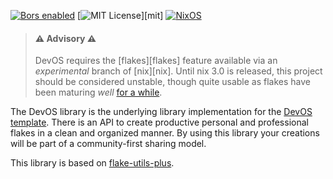 [![Bors enabled](https://bors.tech/images/badge_small.svg)](https://app.bors.tech/repositories/32678)
[![MIT License](https://img.shields.io/github/license/divnix/devos)][mit]
[![NixOS](https://img.shields.io/badge/NixOS-unstable-blue.svg?style=flat&logo=NixOS&logoColor=white)](https://nixos.org)

> #### ⚠ Advisory ⚠
> DevOS requires the [flakes][flakes] feature available via an _experimental_
> branch of [nix][nix]. Until nix 3.0 is released, this project
> should be considered unstable, though quite usable as flakes have been
> maturing _well_ [for a while](https://github.com/divnix/devos/tree/17713c22d07c54525c728c62060a0428b76dee3b).


The DevOS library is the underlying library implementation for the
[DevOS template](https://github.com/divnix/devos). There is an API to create
productive personal and professional flakes in a clean and organized manner.
By using this library your creations will be part of a community-first sharing
model.

This library is based on [flake-utils-plus](https://github.com/gytis-ivaskevicius/flake-utils-plus).


